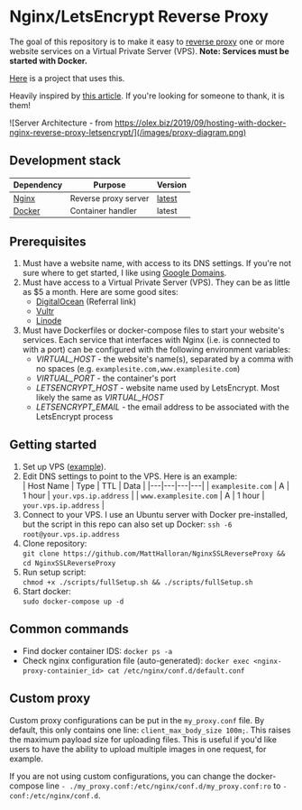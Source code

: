# Nginx/LetsEncrypt Reverse Proxy
The goal of this repository is to make it easy to [reverse proxy](https://en.wikipedia.org/wiki/Reverse_proxy) one or more website services on a Virtual Private Server (VPS). **Note: Services must be started with Docker.**

[Here](https://github.com/MattHalloran/NLN) is a project that uses this.

Heavily inspired by [this article](https://olex.biz/2019/09/hosting-with-docker-nginx-reverse-proxy-letsencrypt/). If you're looking for someone to thank, it is them!

![Server Architecture - from https://olex.biz/2019/09/hosting-with-docker-nginx-reverse-proxy-letsencrypt/](/images/proxy-diagram.png)

## Development stack  
| Dependency  | Purpose  |  Version  |
|---|---|---|
| [Nginx](https://www.nginx.com/)  | Reverse proxy server  |  [latest](https://hub.docker.com/layers/jwilder/nginx-proxy/latest/images/sha256-2619a7e00d8e79f6e456eae7c49de7cb2dbc1ef8c67fecbf51d09a5aa8fc1441?context=explore) |
| [Docker](https://www.docker.com/) | Container handler  |  latest  |

## Prerequisites
1. Must have a website name, with access to its DNS settings. If you're not sure where to get started, I like using [Google Domains](https://domains.google/).
2. Must have access to a Virtual Private Server (VPS). They can be as little as $5 a month. Here are some good sites:
    * [DigitalOcean](https://m.do.co/c/eb48adcdd2cb) (Referral link)
    * [Vultr](https://www.vultr.com/)
    * [Linode](https://www.linode.com/)
3. Must have Dockerfiles or docker-compose files to start your website's services. Each service that interfaces with Nginx (i.e. is connected to with a port) can be configured with the following environment variables:  
    - *VIRTUAL_HOST* - the website's name(s), separated by a comma with no spaces (e.g. `examplesite.com,www.examplesite.com`)
    - *VIRTUAL_PORT* - the container's port
    - *LETSENCRYPT_HOST* - website name used by LetsEncrypt. Most likely the same as *VIRTUAL_HOST*
    - *LETSENCRYPT_EMAIL* - the email address to be associated with the LetsEncrypt process

## Getting started
1. Set up VPS ([example](https://www.youtube.com/watch?v=Dwlqa6NJdMo&t=142s)).
2. Edit DNS settings to point to the VPS. Here is an example:  
   | Host Name  | Type  |  TTL  |  Data  |
   |---|---|---|---|
   | `examplesite.com`  | A  |  1 hour | `your.vps.ip.address` |
   | `www.examplesite.com` | A  |  1 hour  | `your.vps.ip.address` |
3. Connect to your VPS. I use an Ubuntu server with Docker pre-installed, but the script in this repo can also set up Docker:
    `ssh -6 root@your.vps.ip.address`
4. Clone repository:  
    `git clone https://github.com/MattHalloran/NginxSSLReverseProxy && cd NginxSSLReverseProxy`
5. Run setup script:  
    `chmod +x ./scripts/fullSetup.sh && ./scripts/fullSetup.sh`
6. Start docker:  
    `sudo docker-compose up -d`


## Common commands
- Find docker container IDS: `docker ps -a`
- Check nginx configuration file (auto-generated): `docker exec <nginx-proxy-containier_id> cat /etc/nginx/conf.d/default.conf`


## Custom proxy
Custom proxy configurations can be put in the `my_proxy.conf` file. By default, this only contains one line: `client_max_body_size 100m;`. This raises the maximum payload size for uploading files. This is useful if you'd like users to have the ability to upload multiple images in one request, for example.

If you are not using custom configurations, you can change the docker-compose line `- ./my_proxy.conf:/etc/nginx/conf.d/my_proxy.conf:ro` to `- conf:/etc/nginx/conf.d`.
